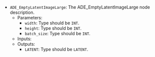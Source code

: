 - `ADE_EmptyLatentImageLarge`: The ADE_EmptyLatentImageLarge node description.
    - Parameters:
        - `width`: Type should be `INT`.
        - `height`: Type should be `INT`.
        - `batch_size`: Type should be `INT`.
    - Inputs:
    - Outputs:
        - `LATENT`: Type should be `LATENT`.
